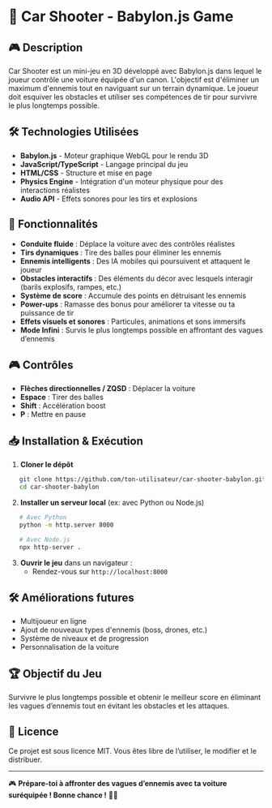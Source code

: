 # 🚗 Car Shooter - Babylon.js Game

## 🎮 Description
Car Shooter est un mini-jeu en 3D développé avec Babylon.js dans lequel le joueur contrôle une voiture équipée d'un canon. L'objectif est d'éliminer un maximum d'ennemis tout en naviguant sur un terrain dynamique. Le joueur doit esquiver les obstacles et utiliser ses compétences de tir pour survivre le plus longtemps possible.

## 🛠️ Technologies Utilisées
- **Babylon.js** - Moteur graphique WebGL pour le rendu 3D
- **JavaScript/TypeScript** - Langage principal du jeu
- **HTML/CSS** - Structure et mise en page
- **Physics Engine** - Intégration d'un moteur physique pour des interactions réalistes
- **Audio API** - Effets sonores pour les tirs et explosions

## 🚀 Fonctionnalités
- **Conduite fluide** : Déplace la voiture avec des contrôles réalistes
- **Tirs dynamiques** : Tire des balles pour éliminer les ennemis
- **Ennemis intelligents** : Des IA mobiles qui poursuivent et attaquent le joueur
- **Obstacles interactifs** : Des éléments du décor avec lesquels interagir (barils explosifs, rampes, etc.)
- **Système de score** : Accumule des points en détruisant les ennemis
- **Power-ups** : Ramasse des bonus pour améliorer ta vitesse ou ta puissance de tir
- **Effets visuels et sonores** : Particules, animations et sons immersifs
- **Mode Infini** : Survis le plus longtemps possible en affrontant des vagues d’ennemis

## 🎮 Contrôles
- **Flèches directionnelles / ZQSD** : Déplacer la voiture
- **Espace** : Tirer des balles
- **Shift** : Accélération boost
- **P** : Mettre en pause

## 📥 Installation & Exécution
1. **Cloner le dépôt**
```bash
   git clone https://github.com/ton-utilisateur/car-shooter-babylon.git
   cd car-shooter-babylon
```
2. **Installer un serveur local** (ex: avec Python ou Node.js)
```bash
   # Avec Python
   python -m http.server 8000

   # Avec Node.js
   npx http-server .
```
3. **Ouvrir le jeu** dans un navigateur :
   - Rendez-vous sur `http://localhost:8000`

## 🛠️ Améliorations futures
- Multijoueur en ligne
- Ajout de nouveaux types d'ennemis (boss, drones, etc.)
- Système de niveaux et de progression
- Personnalisation de la voiture

## 🏆 Objectif du Jeu
Survivre le plus longtemps possible et obtenir le meilleur score en éliminant les vagues d’ennemis tout en évitant les obstacles et les attaques.

## 📜 Licence
Ce projet est sous licence MIT. Vous êtes libre de l’utiliser, le modifier et le distribuer.

---

🎮 **Prépare-toi à affronter des vagues d’ennemis avec ta voiture suréquipée ! Bonne chance !** 🚗💥
